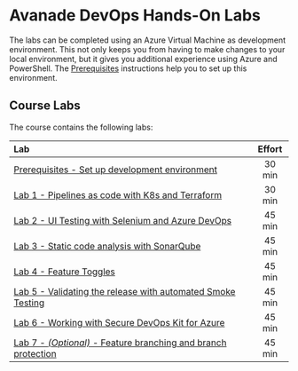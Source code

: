 # Avanade DevOps Hands-On Labs
The labs can be completed using an Azure Virtual Machine as development environment. This not only keeps you from having to make changes to your local environment, but it gives you additional experience using Azure and PowerShell. The [Prerequisites](azure-rm/README.md) instructions help you to set up this environment.

## Course Labs
The course contains the following labs:

| Lab       | Effort |
| :-------- |:--------------------------:|
| [Prerequisites - Set up development environment](azure-rm/README.md) | 30 min |
| [Lab 1 - Pipelines as code with K8s and Terraform](https://dev.azure.com/thx1139/_git/workshop1?path=%2FREADME.md) | 30 min |
| [Lab 2 - UI Testing with Selenium and Azure DevOps](ui-testing/README.md) | 45 min |
| [Lab 3 - Static code analysis with SonarQube](sonarqube/README.md) | 45 min |
| [Lab 4 - Feature Toggles](feature-flag/README.md) | 45 min |
| [Lab 5 - Validating the release with automated Smoke Testing](smoke-testing/README.md) | 45 min |
| [Lab 6 - Working with Secure DevOps Kit for Azure](secure-devops-kit/README.md) | 45 min |
| [Lab 7 - *(Optional)* - Feature branching and branch protection](feature-branching/README.md) | 45 min |
